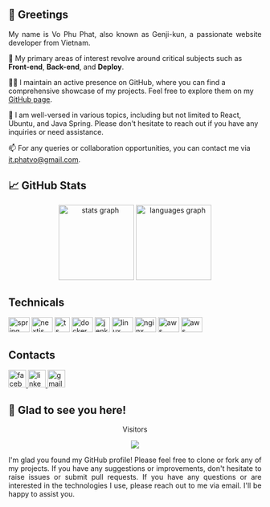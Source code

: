 ## 👋 Greetings

<p align="justify">
My name is Vo Phu Phat, also known as Genji-kun, a passionate website developer from Vietnam.
</p>

<p align="justify">

👀 My primary areas of interest revolve around critical subjects such as **Front-end**, **Back-end**, and **Deploy**.

</p>

<p align="justify">

👨‍💻 I maintain an active presence on GitHub, where you can find a comprehensive showcase of my projects. Feel free to explore them on my [GitHub page](https://github.com/foxminchan?tab=repositories).

</p>

<p align="justify">

💬 I am well-versed in various topics, including but not limited to React, Ubuntu, and Java Spring. Please don't hesitate to reach out if you have any inquiries or need assistance.

</p>

<p align="justify">

📫 For any queries or collaboration opportunities, you can contact me via [it.phatvo@gmail.com](mailto:it.phatvo@gmail.com).

</p>

## 📈 GitHub Stats

<div align="center">
  <img loading="lazy" src="https://github-readme-stats.vercel.app/api?hide_title=false&hide_rank=false&show_icons=true&include_all_commits=true&count_private=true&disable_animations=false&theme=tokyonight&locale=en&hide_border=false&username=genji-kun" height="150" alt="stats graph"  />
  <img loading="lazy" src="https://github-readme-stats.vercel.app/api/top-langs?locale=en&hide_title=false&layout=compact&card_width=320&langs_count=5&theme=tokyonight&hide_border=false&username=genji-kun" height="150" alt="languages graph"  />
</div>

## Technicals

<div align="left">
  <img loading="lazy" src="https://cdn.jsdelivr.net/gh/devicons/devicon/icons/spring/spring-original.svg" height="30" width="42" alt="spring logo"  />
  <img loading="lazy" src="https://www.vectorlogo.zone/logos/nextjs/nextjs-icon.svg" height="30" width="42" alt="nextjs logo"  />
  <img loading="lazy" src="https://cdn.jsdelivr.net/gh/devicons/devicon/icons/typescript/typescript-original.svg" height="30" width="30" alt="ts logo"  />
  <img loading="lazy" src="https://cdn.jsdelivr.net/gh/devicons/devicon/icons/docker/docker-original.svg" height="30" width="42" alt="docker logo"  />
  <img loading="lazy" src="https://www.vectorlogo.zone/logos/jenkins/jenkins-icon.svg" height="30" width="30" alt="jenkins logo"  />
  <img loading="lazy" src="https://cdn.jsdelivr.net/gh/devicons/devicon/icons/linux/linux-original.svg" height="30" width="42" alt="linux logo"  />
  <img loading="lazy" src="https://www.svgrepo.com/show/373924/nginx.svg" height="30" width="42" alt="nginx logo"  />
  <img loading="lazy" src="https://www.vectorlogo.zone/logos/amazon_aws/amazon_aws-icon.svg" height="30" width="42" alt="aws logo"  />
  <img loading="lazy" src="  https://www.vectorlogo.zone/logos/pocoo_flask/pocoo_flask-ar21.svg" height="30" width="42" alt="aws logo"  />

</div>

## Contacts

<div align="left">
  <a href="https://www.facebook.com/phat.genji/" target="_blank">
    <img loading="lazy" src="https://img.shields.io/static/v1?message=Facebook&logo=facebook&label=&color=1877F2&logoColor=white&labelColor=&style=for-the-badge" height="35" alt="facebook logo" />
  <a href="https://www.linkedin.com/in/genji-kun/" target="_blank">
    <img src="https://img.shields.io/static/v1?message=LinkedIn&logo=linkedin&label=&color=0077B5&logoColor=white&labelColor=&style=for-the-badge" height="35" alt="linkedin logo"  /> </a>
  <a href="it.phatvo@gmail.com" target="_blank">
    <img src="https://img.shields.io/static/v1?message=Gmail&logo=gmail&label=&color=D14836&logoColor=white&labelColor=&style=for-the-badge" height="35" alt="gmail logo"  />
  </a>
    
</div>

## 👋 Glad to see you here!
<p align="center">Visitors</p>
<div align="center">
  <img src="https://profile-counter.glitch.me/genji-kun/count.svg?"  />
</div>

<p align="justify">
I'm glad you found my GitHub profile! Please feel free to clone or fork any of my projects. If you have any suggestions or improvements, don't hesitate to raise issues or submit pull requests. If you have any questions or are interested in the technologies I use, please reach out to me via email. I'll be happy to assist you.
</p>
